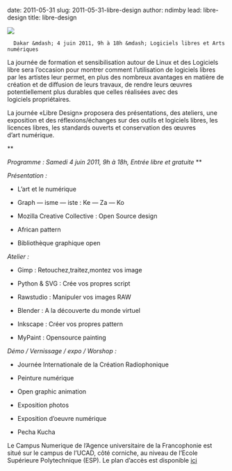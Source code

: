 date: 2011-05-31
slug: 2011-05-31-libre-design
author: ndimby
lead: libre-design
title: libre-design


[![](/media/04juin11/libredesign.png)](/media/04juin11/libredesign.pdf)

    
      Dakar &mdash; 4 juin 2011, 9h à 18h &mdash; Logiciels libres et Arts numériques

La journée de formation et sensibilisation autour de Linux et des Logiciels libre
sera l&#8217;occasion pour montrer comment l&#8217;utilisation de logiciels libres par les artistes leur permet, en plus des nombreux avantages en matière de création et de diffusion de leurs travaux, de rendre leurs œuvres potentiellement plus durables que celles réalisées avec des logiciels&nbsp;propriétaires.

La journée «Libre Design» proposera des présentations, des ateliers, une exposition et des réflexions/échanges sur des outils et logiciels libres, les licences libres, les standards ouverts et conservation des œuvres d&#8217;art&nbsp;numérique.

**

*Programme : Samedi 4 juin 2011, 9h à 18h, Entrée libre et&nbsp;gratuite*
**

_Présentation :_

* L&#8217;art et le numérique

* Graph — isme — iste : Ke — Za — Ko

* Mozilla Creative Collective : Open Source design

* African pattern

* Bibliothèque graphique open 

_Atelier :_

* Gimp : Retouchez,traitez,montez vos image

* Python <span class="amp">&amp;</span> <span class="caps">SVG</span> : Crée vos propres script

* Rawstudio : Manipuler vos images <span class="caps">RAW</span>

* Blender : A la découverte du monde virtuel

* Inkscape : Créer vos propres pattern

* MyPaint : Opensource painting

_Démo / Vernissage / expo / Worshop :_

* Journée Internationale de la Création Radiophonique

* Peinture numérique 

* Open graphic animation 

* Exposition photos

* Exposition d&#8217;oeuvre numérique

* Pecha Kucha

Le Campus Numerique de l’Agence universitaire de la Francophonie est situé sur le campus de l’<span class="caps">UCAD</span>, côté corniche, au niveau de l’Ecole Supérieure Polytechnique (<span class="caps">ESP</span>). Le plan d’accès est disponible [ici](http://maps.google.com/maps/ms?ie=UTF8&amp;hl=fr&amp;t=h&amp;msa=0&amp;msid=107868570247087054742.00043d11dc8b1bc28cc58&amp;ll=14.679057,-17.468187&amp;spn=0.0074,0.009388&amp;z=17) 

    